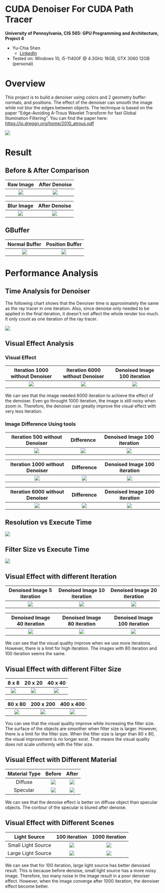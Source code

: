 CUDA Denoiser For CUDA Path Tracer
==================================

**University of Pennsylvania, CIS 565: GPU Programming and Architecture, Project 4**

* Yu-Chia Shen
  * [LinkedIn](https://www.linkedin.com/in/ycshen0831/)
* Tested on: Windows 10, i5-11400F @ 4.3GHz 16GB, GTX 3060 12GB (personal)

# Overview
This project is to build a denoiser using colors and 2 geometry buffer: normals, and positions. The effect of the denoiser can smooth the image while not blur the edges between objects. The technique is based on the paper "Edge-Avoiding A-Trous Wavelet Transform for fast Global Illumination Filtering". You can find the paper here: https://jo.dreggn.org/home/2010_atrous.pdf

![](./img/Laterns.png)

# Result

## **Before & After Comparison**
| Raw Image | After Denoise | 
| :--------------------------: | :-------------------: | 
| ![](./img/before.png) | ![](./img/after.png) |

| Blur Image | After Denoise | 
| :--------------------------: | :-------------------: | 
| ![](./img/beforeBlur.jpg) | ![](./img/after.png) |

## **GBuffer**
| Normal Buffer |  Position Buffer | 
| :--------------------------: | :-------------------: | 
| ![](./img/normals_img.png) | ![](./img/positions_img.png) |

# Performance Analysis

## Time Analysis for Denoiser

The following chart shows that the Denoiser time is approximately the same as the ray tracer in one iteration. Also, since denoise only needed to be applied in the final iteration, it doesn't not affect the whole render too much. It only count as one iteration of the ray tracer. 

![](./img/Resolution%20(pixel)%20vs%20Run%20Time%20(ms)%20vs%20iter.png)

## Visual Effect Analysis

### Visual Effect
| Iteration 1000 without Denoiser | Iteration 6000 without Denoiser | Denoised Image 100 iteration
| :--------------------------: | :-------------------: | :-------------------: | 
| ![](./img/iteration/a1000.png) | ![](./img/iteration/a6000.png)  | ![](./img/iteration/aResult.png) | 

We can see that the image needed 6000 iteration to achieve the effect of the denoiser. Even go throught 1000 iteration, the image is still noisy when zoom in. Therefore, the denoiser can greatly improve the visual effect with very less iteration.

### Image Difference Using tools
| Iteration 500 without Denoiser | Difference | Denoised Image 100 iteration 
| :--------------------------: | :-------------------: | :-------------------: | 
| ![](./img/iteration/cornell.2022-10-22_23-16-51z.500.0samp.png) | ![](./img/vs/vs500.png)  | ![](./img/denoiseResult.png) | 

| Iteration 1000 without Denoiser | Difference | Denoised Image 100 iteration 
| :--------------------------: | :-------------------: | :-------------------: | 
| ![](./img/iteration/cornell.2022-10-22_19-24-22z.1000.0samp.png) | ![](./img/vs/vs1000.png)  | ![](./img/denoiseResult.png) | 

| Iteration 6000 without Denoiser | Difference | Denoised Image 100 iteration 
| :--------------------------: | :-------------------: | :-------------------: | 
| ![](./img/iteration/cornell.2022-10-22_19-24-22z.6000.5samp.png) | ![](./img/vs/vs6000.png)  | ![](./img/denoiseResult.png) | 

## **Resolution vs Execute Time**
![](./img/chart/Resolution%20(pixel)%20vs%20Run%20Time%20(ms).png)

## **Filter Size vs Execute Time**
![](./img/chart/Filter%20Size%20(pixel)%20vs%20Run%20Time%20(ms).png)

## **Visual Effect with different Iteration**
| Denoised Image 5 iteration| Denoised Image 10 iteration | Denoised Image 20 iteration 
| :--------------------------: | :-------------------: | :-------------------: | 
| ![](./img/denoiseIter/cornell.2022-10-22_23-28-04z.5.5samp.png) | ![](./img/denoiseIter/cornell.2022-10-22_23-28-04z.10.4samp.png)  | ![](./img/denoiseIter/cornell.2022-10-22_23-28-04z.20.3samp.png) | 

| Denoised Image 40 iteration| Denoised Image 80 iteration | Denoised Image 100 iteration 
| :--------------------------: | :-------------------: | :-------------------: | 
| ![](./img/denoiseIter/cornell.2022-10-22_23-28-04z.40.2samp.png) | ![](./img/denoiseIter/cornell.2022-10-22_23-28-04z.80.1samp.png)  | ![](./img/denoiseIter/cornell.2022-10-22_23-28-04z.100.0samp.png) | 

We can see that the visual quality improve when we use more iterations. However, there is a limit for high iteration. The images with 80 iteration and 100 iteration seems the same.

## **Visual Effect with different Filter Size**
| 8 x 8 | 20 x 20 |  40 x 40 |
| :--------------------------: | :-------------------: |  :-------------------: | 
| ![](./img/visual_filter_size/f8.png)  | ![](./img/visual_filter_size/f20.png) | ![](./img/visual_filter_size/f40.png) |

| 80 x 80 | 200 x 200 | 400 x 400|
| :--------------------------: | :-------------------: |  :-------------------: | 
| ![](./img/visual_filter_size/f80.png)  | ![](./img/visual_filter_size/f200.png) | ![](./img/visual_filter_size/f400.png) |

You can see that the visual quality improve while increasing the filter size. The surface of the objects are smoother when filter size is larger. However, there is a limit for the filter size. When the filter size is larger than 80 x 80, the visual improvement is no longer exist. That means the visual quality does not scale uniformly with the filter size.

## Visual Effect with Different Material

| Material Type | Before | After |
| :--------------------------: | :-------------------: |  :-------------------: | 
| Diffuse  | ![](./img/material/diffuse.png) | ![](./img/material/diffuseDenoise.png) |
| Specular  | ![](./img/before.png) | ![](./img/after.png) |

We can see that the denoise effect is better on diffuse object than specular objects. The contour of the specular is blured after denoise.

## Visual Effect with Different Scenes
| Light Source | 100 iteration | 1000 iteration |
| :--------------------------: | :-------------------: |  :-------------------: | 
| Small Light Source  | ![](./img/NewScene/cornell.2022-10-22_23-49-30z.101.1samp.png) | ![](./img/NewScene/cornell.2022-10-22_23-49-30z.1026.3samp.png) |
| Large Light Source  | ![](./img/after.png) | ![](./img/NewScene/Large.png) |

We can see that for 100 iteration, large light source has better denoised result. This is because before denoise, small light source has a more noisy image. Therefore, too many noise in the image result in a poor denoiser effect. However, when the image converge after 1000 iteration, the denoiser effect become better.
